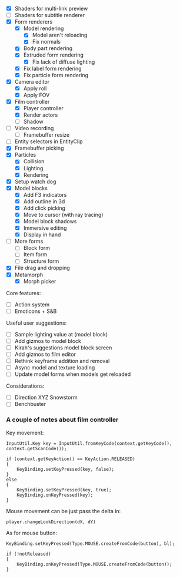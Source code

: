 - [x] Shaders for multi-link preview
- [ ] Shaders for subtitle renderer
- [x] Form renderers
  - [x] Model rendering
    - [x] Model aren't reloading
    - [x] Fix normals
  - [x] Body part rendering
  - [x] Extruded form rendering
    - [x] Fix lack of diffuse lighting
  - [x] Fix label form rendering
  - [x] Fix particle form rendering
- [x] Camera editor
  - [x] Apply roll
  - [x] Apply FOV
- [x] Film controller
  - [x] Player controller
  - [x] Render actors
  - [ ] Shadow
- [ ] Video recording
  - [ ] Framebuffer resize
- [ ] Entity selectors in EntityClip
- [x] Framebuffer picking
- [x] Particles
  - [x] Collision
  - [x] Lighting
  - [x] Rendering
- [x] Setup watch dog
- [x] Model blocks
  - [x] Add F3 indicators
  - [x] Add outline in 3d
  - [x] Add click picking
  - [x] Move to cursor (with ray tracing)
  - [x] Model block shadows
  - [x] Immersive editing
  - [x] Display in hand
- [ ] More forms
  - [ ] Block form
  - [ ] Item form
  - [ ] Structure form
- [x] File drag and dropping
- [x] Metamorph
  - [x] Morph picker

Core features:

- [ ] Action system
- [ ] Emoticons + S&B

Useful user suggestions:

- [ ] Sample lighting value at (model block)
- [ ] Add gizmos to model block
- [ ] Kirah's suggestions model block screen
- [ ] Add gizmos to film editor
- [ ] Rethink keyframe addition and removal
- [ ] Async model and texture loading
- [ ] Update model forms when models get reloaded

Considerations:

- [ ] Direction XYZ Snowstorm
- [ ] Benchbuster

### A couple of notes about film controller

Key movement:

    InputUtil.Key key = InputUtil.fromKeyCode(context.getKeyCode(), context.getScanCode());
    
    if (context.getKeyAction() == KeyAction.RELEASED)
    {
        KeyBinding.setKeyPressed(key, false);
    }
    else
    {
        KeyBinding.setKeyPressed(key, true);
        KeyBinding.onKeyPressed(key);
    }

Mouse movement can be just pass the delta in: 

    player.changeLookDirection(dX, dY)

As for mouse button: 

    KeyBinding.setKeyPressed(Type.MOUSE.createFromCode(button), bl);

    if (!notReleased) 
    {
        KeyBinding.onKeyPressed(Type.MOUSE.createFromCode(button));
    }